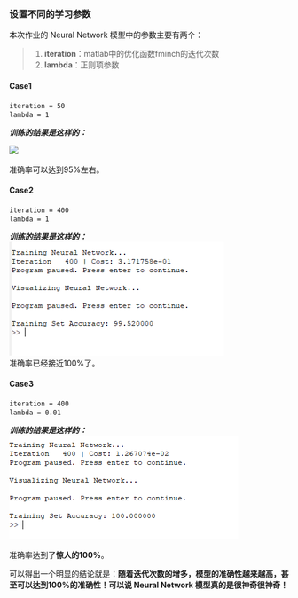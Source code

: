 ### 设置不同的学习参数
本次作业的 Neural Network 模型中的参数主要有两个：
> 1. **iteration**：matlab中的优化函数fminch的迭代次数   
> 2. **lambda**：正则项参数

#### Case1 
```
iteration = 50
lambda = 1
```
***训练的结果是这样的：***  

![](/imgs/case1.png)

准确率可以达到95%左右。


#### Case2
```
iteration = 400
lambda = 1
```
***训练的结果是这样的：***
![](imgs/case2.png)  
准确率已经接近100%了。


#### Case3
```
iteration = 400
lambda = 0.01
```
***训练的结果是这样的：***
![](imgs/case3.png)

准确率达到了**惊人的100%**。  
   


可以得出一个明显的结论就是：**随着迭代次数的增多，模型的准确性越来越高，甚至可以达到100%的准确性！可以说 Neural Network 模型真的是很神奇很神奇！**